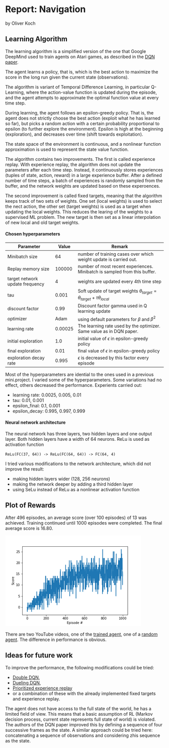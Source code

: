 # Report: Navigation

by Oliver Koch

## Learning Algorithm

The learning algorithm is a simplified version of the one that Google DeepMind 
used to train agents on Atari games, as described in the 
[DQN paper](https://storage.googleapis.com/deepmind-media/dqn/DQNNaturePaper.pdf).

The agent learns a policy, that is, which is the best action to maximize the score 
in the long run given the current state (observations).

The algorithm is variant of Temporal Difference Learning, in particular Q-Learning, 
where the action-value function is updated during the episode, and the agent attempts 
to approximate the optimal function value at every time step.

During learning, the agent follows an epsilon-greedy policy. That is, the agent does 
not strictly choose the best action (exploit what he has learned so far), but picks 
a random action with a certain probability proportional to epsilon (to further 
explore the environment). 
Epsilon is high at the beginning (exploration), and decreases over time (shift 
towards exploitation).

The state space of the environment is continuous, and a nonlinear function 
approximation is used to represent the state value function. 

The algorithm contains two improvements. The first is called experience replay. 
With experience replay, the algorithm does not update the parameters after each 
time step. Instead, it continuously stores experiences (tuples of state, action, 
reward) in a large experience buffer. After a defined number of time steps, a 
batch of experiences is randomly sampled from the buffer, and the network weights
are updated based on these experoences.

The second improvement is called fixed targets, meaning that the algorithm keeps
track of two sets of weights. One set (local weights) is used to select the 
nect action, the other set (target weights) is used as a target when updating 
the local weights. This reduces the learing of the weights to a supervised ML 
problem.
The new target is then set as a linear interpolation of new 
local and old target weights.


#### Chosen hyperparameters

| Parameter | Value | Remark |
| --- | --- | --- |
| Minibatch size | 64 | number of training cases over which weight update is carried out. |
| Replay memory size | 100000 | number of most recent experiences. Minibatch is sampled from this buffer. |
| target network update frequency | 4 | weights are updated every 4th time step |
| tau | 0.001 | Soft update of target weights $\theta_{target} = \theta_{target} + \tau \theta_{local}$
| discount factor | 0.99 | Discount factor gamma used in Q learning update |
| optimizer | Adam | using default parameters for $\beta$ and $\beta^2$ |
| learning rate | 0.00025 | The learning rate used by the optimizer. Same value as in DQN paper. |
| initial exploration | 1.0 | initial value of $\epsilon$ in epsilon-greedy policy | 
| final exploration | 0.01 | final value of $\epsilon$ in epsilon-greedy policy |
| exploration decay rate | 0.995 | $\epsilon$ is decreased by this factor every episode |

Most of the hyperparameters are idential to the ones used in a previous mini.project.
I varied some of the hyperparameters. Some variations had no effect, others decreased the 
performance. Experients carried out:

* learning rate: 0.0025, 0.005, 0.01
* tau: 0.01, 0.001
* epsilon_final: 0.1, 0.001
* epsilon_decay: 0.995, 0.997, 0.999


#### Neural network architecture

The neural network has three layers, two hidden layers and one output layer.
Both hidden layers have a width of 64 neurons. 
ReLu is used as activation function 

    ReLu(FC(37, 64)) -> ReLu(FC(64, 64)) -> FC(64, 4)

I tried various modifications to the network architecture, which did not 
improve the result:

- making hidden layers wider (128, 256 neurons)
- making the network deeper by adding a third hidden layer
- using SeLu instead of ReLu as a nonlinear activation function


## Plot of Rewards

After 496 episodes, an average score (over 100 episodes) of 13 was achieved. 
Training continued until 1000 episodes were completed. 
The final average score is 16.80.

![plot of scores](scores_1.png)

There are two YouTube videos, one of the [trained agent](https://youtu.be/w-poO3H8ICg), 
one of a [random agent](https://youtu.be/MQixDCK0A18).
The difference in performance is obvious.


## Ideas for future work

To improve the performance, the following modifications could be tried:

- [Double DQN](https://arxiv.org/abs/1509.06461), 
- [Dueling DQN](https://arxiv.org/abs/1511.06581), 
- [Prioritized experience replay](https://arxiv.org/abs/1511.05952)
- or a combination of these with the already implemented fixed targets and 
  experience replay.

The agent does not have access to the full state of the world, he has a limited field 
of view. This means that a basic assumption of RL (Markov decision process, 
current state represents full state of world) is violated. The authors
of the DQN paper improved this by defining a sequence of four successive frames 
as the state. A similar approach could be tried here: concatenating a sequence of
observations and considering zhis sequence as the state.

